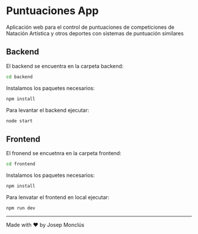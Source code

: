 # Puntuaciones App

Aplicación web para el control de puntuaciones de competiciones de Natación Artística y otros deportes con sistemas de puntuación similares

## Backend

El backend se encuentra en la carpeta backend:

```sh
cd backend
```

Instalamos los paquetes necesarios:

```sh
npm install
```

Para levantar el backend ejecutar:

```sh
node start
```

## Frontend

El fronend se encuetnra en la carpeta frontend:

```sh
cd frontend
```

Instalamos los paquetes necesarios:

```sh
npm install
```

Para lenvatar el frontend en local ejecutar:

```sh
npm run dev
```

---
Made with ❤️ by Josep Monclús

